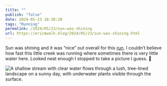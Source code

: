 ```yaml
---
title: ""
publish: "false"
date: 2024-05-23 18:38:20
tags: "Running"
permalink: /2024/05/23/sun-was-shining
url: https://ericmwalk.blog/2024/05/23/sun-was-shining.html
---
```


Sun was shining and it was “nice” out overall for this [run](https://strava.com/activities/11481202206). I couldn’t believe how fast this little creek was running where sometimes there is very little water here. Looked neat enough I stopped to take a picture I guess. 📸

![A shallow stream with clear water flows through a lush, tree-lined landscape on a sunny day, with underwater plants visible through the surface.](https://ericmwalk.blog/uploads/2024/img-0016.jpeg)